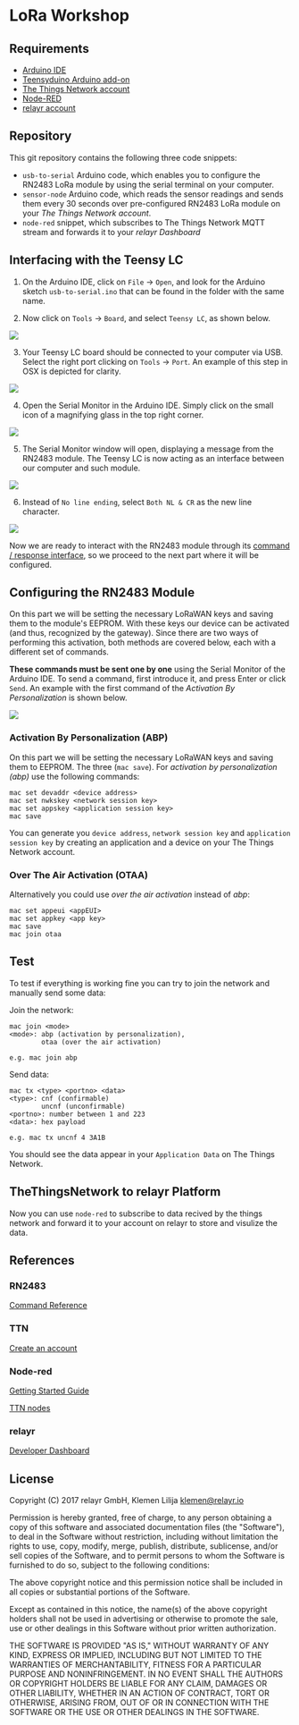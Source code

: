 # LoRa Workshop

## Requirements

* [Arduino IDE](https://www.arduino.cc/en/main/software)
* [Teensyduino Arduino add-on](https://www.pjrc.com/teensy/td_download.html)
* [The Things Network account](https://www.thethingsnetwork.org/)
* [Node-RED](https://nodered.org/docs/getting-started/installation)
* [relayr account](https://developer.relayr.io/)

## Repository

This git repository contains the following three code snippets:

* `usb-to-serial` Arduino code, which enables you to configure the RN2483 LoRa module by using the serial terminal on your computer.
* `sensor-node` Arduino code, which reads the sensor readings and sends them every 30 seconds over pre-configured RN2483 LoRa module on your *The Things Network account*.
* `node-red` snippet, which subscribes to The Things Network MQTT stream and forwards it to your *relayr Dashboard*

## Interfacing with the Teensy LC

1. On the Arduino IDE, click on `File` → `Open`, and look for the Arduino sketch `usb-to-serial.ino` that can be found in the folder with the same name.

2. Now click on `Tools` → `Board`, and select `Teensy LC`, as shown below.

  ![](./assets/arduino_ide_mac_board_selection.png)

3. Your Teensy LC board should be connected to your computer via USB. Select the right port clicking on `Tools` → `Port`. An example of this step in OSX is depicted for clarity.

  ![](./assets/arduino_ide_mac_port_selection.png)

4. Open the Serial Monitor in the Arduino IDE. Simply click on the small icon of a magnifying glass in the top right corner.

  ![](./assets/arduino_ide_serial_monitor_button.png)

5. The Serial Monitor window will open, displaying a message from the RN2483 module. The Teensy LC is now acting as an interface between our computer and such module.

  ![](./assets/arduino_ide_serial_monitor_window.png)

6. Instead of `No line ending`, select `Both NL & CR` as the new line character.

  ![](./assets/arduino_ide_serial_monitor_NL_CR.png)

Now we are ready to interact with the RN2483 module through its [command / response interface](http://ww1.microchip.com/downloads/en/DeviceDoc/40001784B.pdf), so we proceed to the next part where it will be configured.

## Configuring the RN2483 Module

On this part we will be setting the necessary LoRaWAN keys and saving them to the module's EEPROM. With these keys our device can be activated (and thus, recognized by the gateway). Since there are two ways of performing this activation, both methods are covered below, each with a different set of commands.

**These commands must be sent one by one** using the Serial Monitor of the Arduino IDE. To send a command, first introduce it, and press Enter or click `Send`. An example with the first command of the *Activation By Personalization* is shown below.

![](./assets/arduino_ide_serial_monitor_commands.png)

### Activation By Personalization (ABP)

On this part we will be setting the necessary LoRaWAN keys and saving them to EEPROM. The three  (`mac save`). For *activation by personalization (abp)* use the following commands:

```
mac set devaddr <device address>
mac set nwkskey <network session key>
mac set appskey <application session key>
mac save
```

You can generate you `device address`, `network session key` and `application session key` by creating an application and a device on your The Things Network account.

### Over The Air Activation (OTAA)

Alternatively you could use *over the air activation* instead of *abp*:

```
mac set appeui <appEUI>
mac set appkey <app key>
mac save
mac join otaa
```

## Test

To test if everything is working fine you can try to join the network and manually send some data:

Join the network:

```
mac join <mode>
<mode>: abp (activation by personalization),
        otaa (over the air activation)

e.g. mac join abp
```

Send data:

```
mac tx <type> <portno> <data>
<type>: cnf (confirmable)
        uncnf (unconfirmable)
<portno>: number between 1 and 223
<data>: hex payload

e.g. mac tx uncnf 4 3A1B
```

You should see the data appear in your `Application Data` on The Things Network.

## TheThingsNetwork to relayr Platform

Now you can use `node-red` to subscribe to data recived by the things network and forward it to your account on relayr to store and visulize the data.

## References

### RN2483

[Command Reference](http://ww1.microchip.com/downloads/en/DeviceDoc/40001784B.pdf)

### TTN

[Create an account](https://account.thethingsnetwork.org/register)

### Node-red

[Getting Started Guide](https://nodered.org/docs/getting-started/)

[TTN nodes](https://www.npmjs.com/package/node-red-contrib-ttn)

### relayr

[Developer Dashboard](https://developer.relayr.io/)

## License

Copyright (C) 2017 relayr GmbH, Klemen Lilija <klemen@relayr.io>

Permission is hereby granted, free of charge, to any person obtaining a copy of this software and associated documentation files (the "Software"), to deal in the Software without restriction, including without limitation the rights to use, copy, modify, merge, publish, distribute, sublicense, and/or sell copies of the Software, and to permit persons to whom the Software is furnished to do so, subject to the following conditions:

The above copyright notice and this permission notice shall be included in all copies or substantial portions of the Software.

Except as contained in this notice, the name(s) of the above copyright holders shall not be used in advertising or otherwise to promote the sale, use or other dealings in this Software without prior written authorization.

THE SOFTWARE IS PROVIDED "AS IS," WITHOUT WARRANTY OF ANY KIND, EXPRESS OR IMPLIED, INCLUDING BUT NOT LIMITED TO THE WARRANTIES OF MERCHANTABILITY, FITNESS FOR A PARTICULAR PURPOSE AND NONINFRINGEMENT.  IN NO EVENT SHALL THE AUTHORS OR COPYRIGHT HOLDERS BE LIABLE FOR ANY CLAIM, DAMAGES OR OTHER LIABILITY, WHETHER IN AN ACTION OF CONTRACT, TORT OR OTHERWISE, ARISING FROM, OUT OF OR IN CONNECTION WITH THE SOFTWARE OR THE USE OR OTHER DEALINGS IN THE SOFTWARE.